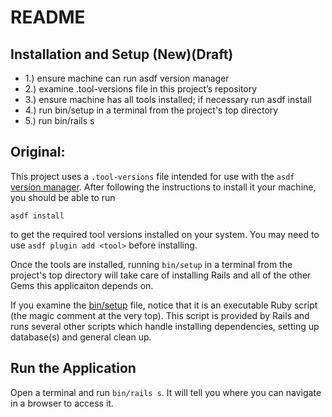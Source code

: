 # README
## Installation and Setup (New)(Draft)

* 1.) ensure machine can run asdf version manager 
* 2.) examine .tool-versions file in this project’s repository
* 3.) ensure machine has all tools installed; if necessary run asdf install <tool>
* 4.) run bin/setup in a terminal from the project's top directory
* 5.) run bin/rails s
  

## Original:
This project uses a `.tool-versions` file intended for use with the `asdf`
[version manager](https://asdf-vm.com/). After following the instructions
to install it your machine, you should be able to run

    asdf install

to get the required tool versions installed on your system. 
You may need to use `asdf plugin add <tool>` before installing.


Once the tools are installed, running `bin/setup` in a terminal from 
the project's top directory will take care of installing Rails and all
of the other Gems this applicaiton depends on.


If you examine the [bin/setup](./bin/setup) file, notice that it is an
executable Ruby script (the magic comment at the very top). This script
is provided by Rails and runs several other scripts which handle
installing dependencies, setting up database(s) and general clean up.

## Run the Application

Open a terminal and run `bin/rails s`. It will tell you where you can
navigate in a browser to access it.
